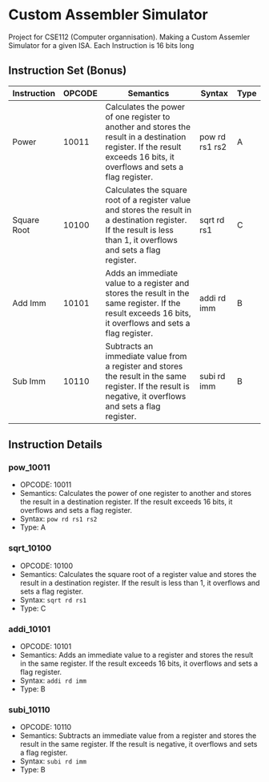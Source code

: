 # Custom Assembler Simulator
Project for CSE112 (Computer organnisation). Making a Custom Assemler Simulator for a given ISA.
Each Instruction is 16 bits long
## Instruction Set (Bonus)

| Instruction | OPCODE | Semantics | Syntax | Type |
|-------------|--------|-----------|--------|------|
| Power   | 10011  | Calculates the power of one register to another and stores the result in a destination register. If the result exceeds 16 bits, it overflows and sets a flag register. | pow rd rs1 rs2 | A |
| Square Root  | 10100  | Calculates the square root of a register value and stores the result in a destination register. If the result is less than 1, it overflows and sets a flag register. | sqrt rd rs1 | C |
| Add Imm  | 10101  | Adds an immediate value to a register and stores the result in the same register. If the result exceeds 16 bits, it overflows and sets a flag register. | addi rd imm | B |
| Sub Imm  | 10110  | Subtracts an immediate value from a register and stores the result in the same register. If the result is negative, it overflows and sets a flag register. | subi rd imm | B |

## Instruction Details

### pow_10011

- OPCODE: 10011
- Semantics: Calculates the power of one register to another and stores the result in a destination register. If the result exceeds 16 bits, it overflows and sets a flag register.
- Syntax: `pow rd rs1 rs2`
- Type: A

### sqrt_10100

- OPCODE: 10100
- Semantics: Calculates the square root of a register value and stores the result in a destination register. If the result is less than 1, it overflows and sets a flag register.
- Syntax: `sqrt rd rs1`
- Type: C

### addi_10101

- OPCODE: 10101
- Semantics: Adds an immediate value to a register and stores the result in the same register. If the result exceeds 16 bits, it overflows and sets a flag register.
- Syntax: `addi rd imm`
- Type: B

### subi_10110

- OPCODE: 10110
- Semantics: Subtracts an immediate value from a register and stores the result in the same register. If the result is negative, it overflows and sets a flag register.
- Syntax: `subi rd imm`
- Type: B

